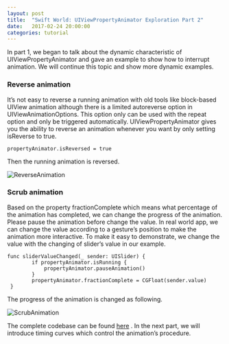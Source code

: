 ```yaml
---
layout: post
title:  "Swift World: UIViewPropertyAnimator Exploration Part 2"
date:   2017-02-24 20:00:00
categories: tutorial
---
```


In part 1, we began to talk about the dynamic characteristic of UIViewPropertyAnimator and gave an example to show how to interrupt animation. We will continue this topic and show more dynamic examples.

### Reverse animation

It’s not easy to reverse a running animation with old tools like block-based UIView animation although there is a limited autoreverse option in UIViewAnimationOptions. This option only can be used with the repeat option and only be triggered automatically. UIViewPropertyAnimator gives you the ability to reverse an animation whenever you want by only setting isReverse to true.

```
propertyAnimator.isReversed = true
```

Then the running animation is reversed.

![ReverseAnimation](https://github.com/NilStack/nilstack.github.io/blob/master/resources/ReverseAnimation.gif)

### Scrub animation

Based on the property fractionComplete which means what percentage of the animation has completed, we can change the progress of the animation.  Please pause the animation before change the value. In real world app, we can change the value according to a gesture’s position to make the animation more interactive. To make it easy to demonstrate, we change the value with the changing of slider’s value in our example.

```
func sliderValueChanged(_ sender: UISlider) {
        if propertyAnimator.isRunning {
            propertyAnimator.pauseAnimation()
        }
        propertyAnimator.fractionComplete = CGFloat(sender.value)
 }
```

 The progress of the animation is changed as following.

![ScrubAnimation](https://github.com/NilStack/nilstack.github.io/blob/master/resources/ScrubAnimation.gif)

The complete codebase can be found [here](https://gist.github.com/NilStack/dee4247b04541762fecc0b93bdc0d251) .  In the next part, we will introduce timing curves which control the animation’s procedure.
